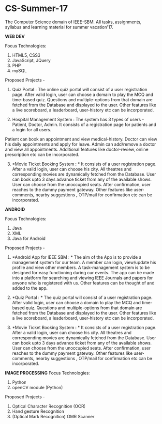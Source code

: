 # CS-Summer-17
The Computer Science domain of IEEE-SBM. All tasks, assignments, syllabus and learning material for summer vacation'17.

**WEB DEV**

Focus Technologies:
 1) HTML5, CSS3
2) JavaScript, JQuery
3) PHP
4) mySQL

Proposed Projects - 
1) Quiz Portal : 
The online quiz portal will consist of a user registration page. After valid login, user can choose a domain to play the MCQ and time-based quiz. Questions and multiple-options from that domain are fetched from the Database and displayed to the user. Other features like a live scoreboard, a leaderboard, user-history etc can be incorporated.

2) Hospital Management System : 
The system has 3 types of users - Patient, Doctor, Admin.
It consists of a registration page for patients and a login for all users.

Patient can book an appointment and view medical-history.
Doctor can view his daily appointments and apply for leave.
Admin can add/remove a doctor and view all appointments.
Additional features like doctor-review, online prescription etc can be incorporated.

3) *Movie Ticket Booking System : *
It consists of a user registration page. After a valid login, user can choose his city. All theatres and corresponding movies are dynamically fetched from the Database. User can book upto 3 days advance ticket from any of the available shows. User can choose from the unoccupied seats. After confirmation, user reaches to the dummy payment gateway. Other features like user-comments, nearby suggestions , OTP/mail for confirmation etc can be incorporated.


**ANDROID**

Focus Technologies:
1) Java
2) XML
3) Java for Android

Proposed Projects - 
1) *Android App for IEEE SBM : *
The aim of the App is to provide a management system for our team. A member can login, view/update his profile and view other members.
A task-management system is to be designed for easy functioning during our events.
The app can be made into a platform for searching and viewing IEEE Journals and papers for anyone who is registered with us.
Other features can be thought of and added to the app.

2) *Quiz Portal : *
The quiz portal will consist of a user registration page. After valid login, user can choose a domain to play the MCQ and time-based quiz. Questions and multiple-options from that domain are fetched from the Database and displayed to the user. Other features like a live scoreboard, a leaderboard, user-history etc can be incorporated.

3) *Movie Ticket Booking System : *
It consists of a user registration page. After a valid login, user can choose his city. All theatres and corresponding movies are dynamically fetched from the Database. User can book upto 3 days advance ticket from any of the available shows. User can choose from the unoccupied seats. After confirmation, user reaches to the dummy payment gateway. Other features like user-comments, nearby suggestions , OTP/mail for confirmation etc can be incorporated.


**IMAGE PROCESSING**
Focus Technologies:
1) Python
2) openCV module (Python)

Proposed Projects - 
1) Optical Character Recognition (OCR)
2) Hand gesture Recognition
3) (Optical Mark Recognition) OMR Scanner
